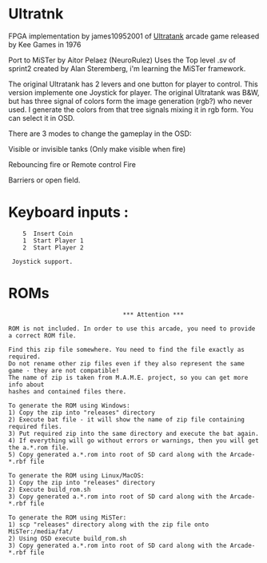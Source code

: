 # Ultratnk

FPGA implementation by james10952001 of [Ultratank](https://github.com/james10952001/UltraTank) arcade game released by Kee Games in 1976

Port to MiSTer by Aitor Pelaez (NeuroRulez)
Uses the Top level .sv of sprint2 created by Alan Steremberg, i'm learning the MiSTer framework.

The original Ultratank has 2 levers and one button for player to control. This version implemente one Joystick for player.
The original Ultratank was B&W, but has three signal of colors form the image generation (rgb?) who never used.
I generate the colors from that tree signals mixing it in rgb form. You can select it in OSD.

There are 3 modes to change the gameplay in the OSD:

Visible or invisible tanks (Only make visible when fire)

Rebouncing fire or Remote control Fire

Barriers or open field.

# Keyboard inputs :
```
	5  Insert Coin
	1  Start Player 1
	2  Start Player 2
	
 Joystick support. 
```
 
# ROMs
```
                                *** Attention ***

ROM is not included. In order to use this arcade, you need to provide a correct ROM file.

Find this zip file somewhere. You need to find the file exactly as required.
Do not rename other zip files even if they also represent the same game - they are not compatible!
The name of zip is taken from M.A.M.E. project, so you can get more info about
hashes and contained files there.

To generate the ROM using Windows:
1) Copy the zip into "releases" directory
2) Execute bat file - it will show the name of zip file containing required files.
3) Put required zip into the same directory and execute the bat again.
4) If everything will go without errors or warnings, then you will get the a.*.rom file.
5) Copy generated a.*.rom into root of SD card along with the Arcade-*.rbf file

To generate the ROM using Linux/MacOS:
1) Copy the zip into "releases" directory
2) Execute build_rom.sh
3) Copy generated a.*.rom into root of SD card along with the Arcade-*.rbf file

To generate the ROM using MiSTer:
1) scp "releases" directory along with the zip file onto MiSTer:/media/fat/
2) Using OSD execute build_rom.sh
3) Copy generated a.*.rom into root of SD card along with the Arcade-*.rbf file
```
